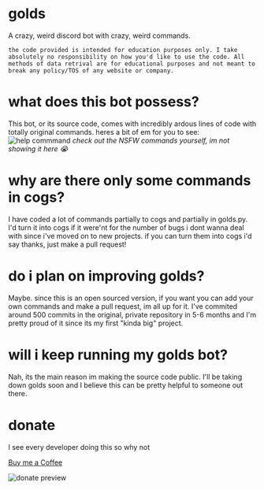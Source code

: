 # golds
A crazy, weird discord bot with crazy, weird commands.

`the code provided is intended for education purposes only. I take absolutely no responsibility on how you'd like to use the code. All methods of data retrival are for educational purposes and not meant to break any policy/TOS of any website or company.`

# what does this bot possess?
This bot, or its source code, comes with incredibly ardous lines of code with totally original commands. heres a bit of em for you to see: 
![help commmand](https://i.imgur.com/c3WHvpd.jpeg)
_check out the NSFW commands yourself, im not showing it here 😭_


# why are there only some commands in cogs?
I have coded a lot of commands partially to cogs and partially in golds.py. 
I'd turn it into cogs if it were'nt for the number of bugs 
i dont wanna deal with since i've moved on to new projects.
if you can turn them into cogs i'd say thanks, just make a pull request! 

# do i plan on improving golds?
Maybe. since this is an open sourced version, if you want you can add your own commands and make a pull request, im all up for it. 
I've commited around 500 commits in the original, private repository in 5-6 months and I'm pretty proud of it since its my first "kinda big" project.

# will i keep running my golds bot?
Nah, its the main reason im making the source code public. I'll be taking down golds soon and I believe this can be pretty helpful to someone out there. 

# donate 
I see every developer doing this so why not

[Buy me a Coffee](https://ko-fi.com/goldenboi)

![donate preview](https://images-ext-1.discordapp.net/external/3RY7fT9aGxTX6iP2S5Os80w4wyilIut4KC3nYY779Yw/https/storage.ko-fi.com/cdn/useruploads/86ab135f-0cc5-4217-9816-20c4602f82c7.png?width=814&height=443)
